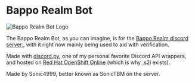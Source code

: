 # Bappo Realm Bot

![Bappo Realm Bot Logo](https://cdn.discordapp.com/avatars/618993974048194560/fb9d37300b38181fecace707b1db099e.png?size=256)

The Bappo Realm Bot, as you can imagine, is for the [Bappo Realm discord server.](https://discord.gg/Aqpz3Nv "The Discord Server"), with it right now mainly being used to aid with verification.

Made with [discord.py](https://github.com/Rapptz/discord.py "Github link"), one of my personal favorite Discord API wrappers, and hosted on [Red Hat OpenShift Online](https://www.openshift.com/ "OpenShift Website") (which is why .s2i exists).

Made by Sonic4999, better known as SonicTBM on the server.
